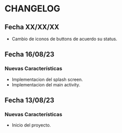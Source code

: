 # CHANGELOG

## Fecha XX/XX/XX
- Cambio de iconos de buttons de acuerdo su status.

## Fecha 16/08/23

### Nuevas Características
- Implementacion del splash screen.
- Implementacion del main activity.

## Fecha 13/08/23

### Nuevas Características
- Inicio del proyecto.